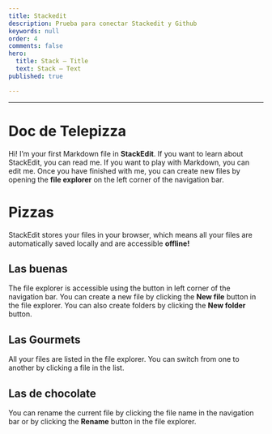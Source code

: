 ```yaml
---
title: Stackedit
description: Prueba para conectar Stackedit y Github
keywords: null
order: 4
comments: false
hero:
  title: Stack — Title
  text: Stack — Text
published: true

---
```


<hr>

<h1 id="doc-de-telepizza">Doc de Telepizza</h1>
<p>Hi! I’m your first Markdown file in <strong>StackEdit</strong>. If you want to learn about StackEdit, you can read me. If you want to play with Markdown, you can edit me. Once you have finished with me, you can create new files by opening the <strong>file explorer</strong> on the left corner of the navigation bar.</p>
<h1 id="pizzas">Pizzas</h1>
<p>StackEdit stores your files in your browser, which means all your files are automatically saved locally and are accessible <strong>offline!</strong></p>
<h2 id="las-buenas">Las buenas</h2>
<p>The file explorer is accessible using the button in left corner of the navigation bar. You can create a new file by clicking the <strong>New file</strong> button in the file explorer. You can also create folders by clicking the <strong>New folder</strong> button.</p>
<h2 id="las-gourmets">Las Gourmets</h2>
<p>All your files are listed in the file explorer. You can switch from one to another by clicking a file in the list.</p>
<h2 id="las-de-chocolate">Las de chocolate</h2>
<p>You can rename the current file by clicking the file name in the navigation bar or by clicking the <strong>Rename</strong> button in the file explorer.</p>

